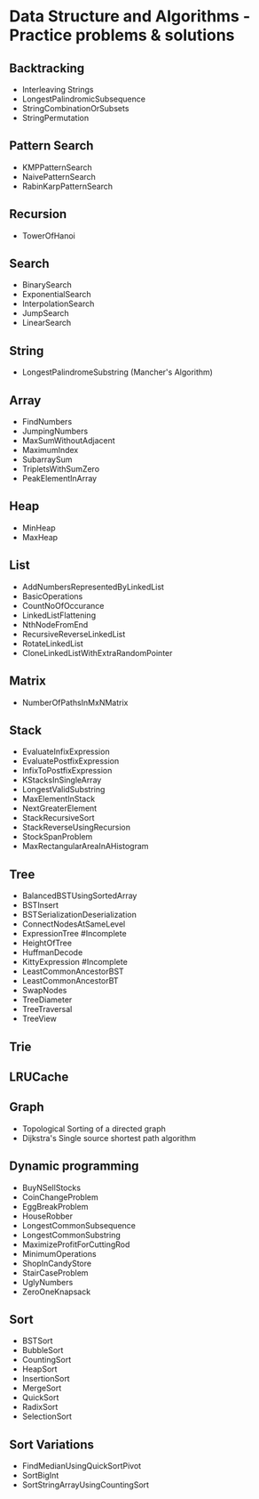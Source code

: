 # Data Structure and Algorithms - Practice problems & solutions

Backtracking
-----------------------------
- Interleaving Strings
- LongestPalindromicSubsequence
- StringCombinationOrSubsets
- StringPermutation

Pattern Search
------------------------------
- KMPPatternSearch
- NaivePatternSearch
- RabinKarpPatternSearch

Recursion
------------------------------
- TowerOfHanoi

Search
-------------------------------
- BinarySearch
- ExponentialSearch 
- InterpolationSearch
- JumpSearch
- LinearSearch

String
-------------------------------
- LongestPalindromeSubstring (Mancher's Algorithm)

Array
-------------------------------
- FindNumbers
- JumpingNumbers
- MaxSumWithoutAdjacent
- MaximumIndex	
- SubarraySum
- TripletsWithSumZero
- PeakElementInArray

Heap
-------------------------------
- MinHeap
- MaxHeap

List
------------------------------
- AddNumbersRepresentedByLinkedList
- BasicOperations
- CountNoOfOccurance 
- LinkedListFlattening 
- NthNodeFromEnd 
- RecursiveReverseLinkedList
- RotateLinkedList
- CloneLinkedListWithExtraRandomPointer

Matrix
---------------------------------
- NumberOfPathsInMxNMatrix

Stack
--------------------------------
- EvaluateInfixExpression		
- EvaluatePostfixExpression	
- InfixToPostfixExpression	
- KStacksInSingleArray		
- LongestValidSubstring		
- MaxElementInStack			
- NextGreaterElement			
- StackRecursiveSort			
- StackReverseUsingRecursion	
- StockSpanProblem
- MaxRectangularAreaInAHistogram

Tree
---------------------------------
- BalancedBSTUsingSortedArray
- BSTInsert
- BSTSerializationDeserialization
- ConnectNodesAtSameLevel		
- ExpressionTree #Incomplete			
- HeightOfTree				
- HuffmanDecode
- KittyExpression #Incomplete
- LeastCommonAncestorBST
- LeastCommonAncestorBT			
- SwapNodes
- TreeDiameter				
- TreeTraversal				
- TreeView		

Trie
------------------------------------

LRUCache
------------------------------------

Graph
------------------------------------
- Topological Sorting of a directed graph
- Dijkstra's Single source shortest path algorithm

Dynamic programming
------------------------------------
- BuyNSellStocks
- CoinChangeProblem
- EggBreakProblem
- HouseRobber
- LongestCommonSubsequence
- LongestCommonSubstring
- MaximizeProfitForCuttingRod
- MinimumOperations
- ShopInCandyStore
- StairCaseProblem
- UglyNumbers
- ZeroOneKnapsack

Sort
------------------------------------
- BSTSort
- BubbleSort
- CountingSort
- HeapSort
- InsertionSort
- MergeSort
- QuickSort
- RadixSort
- SelectionSort

Sort Variations
------------------------------------
- FindMedianUsingQuickSortPivot
- SortBigInt
- SortStringArrayUsingCountingSort
